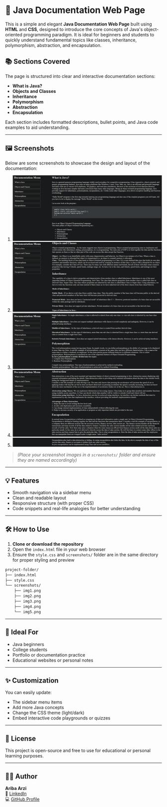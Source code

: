 # 📄 Java Documentation Web Page

This is a simple and elegant **Java Documentation Web Page** built using **HTML** and **CSS**, designed to introduce the core concepts of Java's object-oriented programming paradigm. It is ideal for beginners and students to quickly understand fundamental topics like classes, inheritance, polymorphism, abstraction, and encapsulation.

## 📚 Sections Covered

The page is structured into clear and interactive documentation sections:

- **What is Java?**
- **Objects and Classes**
- **Inheritance**
- **Polymorphism**
- **Abstraction**
- **Encapsulation**

Each section includes formatted descriptions, bullet points, and Java code examples to aid understanding.

---

## 🖼️ Screenshots

Below are some screenshots to showcase the design and layout of the documentation:

1. ![Welcome Section](img1.png)
2. ![Objects and Classes](img2.png)
3. ![Inheritance](img3.png)
4. ![Polymorphism](img4.png)
5. ![Encapsulation](img5.png)

> *(Place your screenshot images in a `screenshots/` folder and ensure they are named accordingly)*

---

## 💡 Features

- Smooth navigation via a sidebar menu
- Clean and readable layout
- Responsive structure (with proper CSS)
- Code snippets and real-life analogies for better understanding

---

## 🛠️ How to Use

1. **Clone or download the repository**
2. Open the `index.html` file in your web browser
3. Ensure the `style.css` and `screenshots/` folder are in the same directory for proper styling and preview

```bash
project-folder/
├── index.html
├── style.css
└── screenshots/
    ├── img1.png
    ├── img2.png
    ├── img3.png
    ├── img4.png
    └── img5.png
```

---

## 🧠 Ideal For

- Java beginners
- College students
- Portfolio or documentation practice
- Educational websites or personal notes

---

## ✨ Customization

You can easily update:
- The sidebar menu items
- Add more Java concepts
- Change the CSS theme (light/dark)
- Embed interactive code playgrounds or quizzes

---

## 📄 License

This project is open-source and free to use for educational or personal learning purposes.

---

## 🙋‍♀️ Author

**Ariba Arzi**  
🔗 [LinkedIn](https://www.linkedin.com/in/aribaarzi2207)  
💻 [GitHub Profile](https://github.com/your-github-handle)
